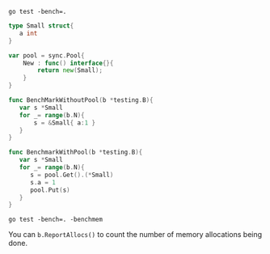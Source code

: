 
`go test -bench=.`

```go
type Small struct{
   a int
}

var pool = sync.Pool{
    New : func() interface{}{
        return new(Small);
    }
}

func BenchMarkWithoutPool(b *testing.B){
   var s *Small
   for _= range(b.N){
	   s = &Small{ a:1 }
   }
}

func BenchmarkWithPool(b *testing.B){
   var s *Small
   for _= range(b.N){
      s = pool.Get().(*Small)
      s.a = 1
      pool.Put(s)
   }
}
```

`go test -bench=. -benchmem`

You can  `b.ReportAllocs()` to count the number of memory allocations being done.